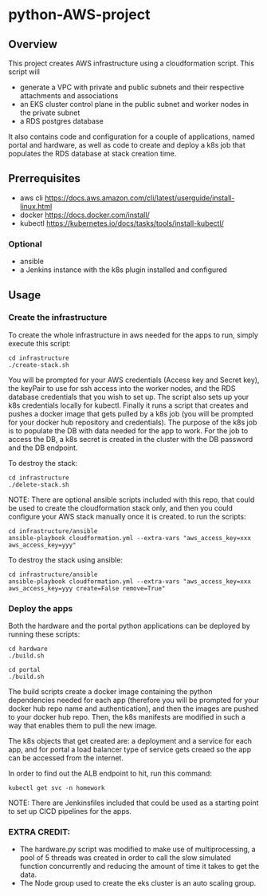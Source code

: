 # python-AWS-project
## Overview
This project creates AWS infrastructure using a cloudformation script. This script will 
- generate a VPC with private and public subnets and their respective attachments and associations
- an EKS cluster control plane in the public subnet and worker nodes in the private subnet
- a RDS postgres database

It also contains code and configuration for a couple of applications, named portal and hardware, as well as code to create and deploy a k8s job that populates the RDS database at stack creation time.

## Prerrequisites
- aws cli https://docs.aws.amazon.com/cli/latest/userguide/install-linux.html
- docker https://docs.docker.com/install/
- kubectl https://kubernetes.io/docs/tasks/tools/install-kubectl/

### Optional
- ansible
- a Jenkins instance with the k8s plugin installed and configured

## Usage
### Create the infrastructure
To create the whole infrastructure in aws needed for the apps to run, simply execute this script:

```
cd infrastructure
./create-stack.sh
```

You will be prompted for your AWS credentials (Access key and Secret key), the keyPair to use for ssh access into the worker nodes, and the RDS database credentials that you wish to set up.
The script also sets up your k8s credentials locally for kubectl.
Finally it runs a script that creates and pushes a docker image that gets pulled by a k8s job (you will be prompted for your docker hub repository and credentials). The purpose of the k8s job is to populate the DB with data needed for the app to work. For the job to access the DB, a k8s secret is created in the cluster with the DB password and the DB endpoint.

To destroy the stack:

```
cd infrastructure
./delete-stack.sh
```

NOTE: There are optional ansible scripts included with this repo, that could be used to create the cloudformation stack only, and then you could configure your AWS stack manually once it is created. to run the scripts:
```
cd infrastructure/ansible
ansible-playbook cloudformation.yml --extra-vars "aws_access_key=xxx aws_access_key=yyy"
```
To destroy the stack using ansible:
```
cd infrastructure/ansible
ansible-playbook cloudformation.yml --extra-vars "aws_access_key=xxx aws_access_key=yyy create=False remove=True"
```

###  Deploy the apps
Both the hardware and the portal python applications can be deployed by running these scripts:

```
cd hardware
./build.sh
```

```
cd portal
./build.sh
```
The build scripts create a docker image containing the python dependencies needed for each app (therefore you will be prompted for your docker hub repo name and authentication), and then the images are pushed to your docker hub repo. Then, the k8s manifests are modified in such a way that enables them to pull the new image.

The k8s objects that get created are: a deployment and a service for each app, and for portal a load balancer type of service gets creaed so the app can be accessed from the internet.

In order to find out the ALB endpoint to hit, run this command:
```
kubectl get svc -n homework 
```

NOTE: There are Jenkinsfiles included that could be used as a starting point to set up CICD pipelines for the apps.


### EXTRA CREDIT:

- The hardware.py script was modified to make use of multiprocessing, a pool of 5 threads was created in order to call the slow simulated function concurrently and reducing the amount of time it takes to get the data.
- The Node group used to create the eks cluster is an auto scaling group.
